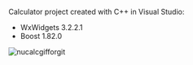 Calculator project created with C++ in Visual Studio:
- WxWidgets 3.2.2.1
- Boost 1.82.0

![nucalcgifforgit](https://github.com/Ryan-slither/NuCalc/blob/main/nucalcgiff.gif)
